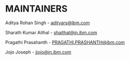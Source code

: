 # MAINTAINERS

Aditya Rohan Singh - adityars@ibm.com

Sharath Kumar Aithal - shaithal@in.ibm.com

Pragathi Prasahanth - PRAGATHI.PRASHANTH@ibm.com

Jojo Joseph - jjojo@in.ibm.com
